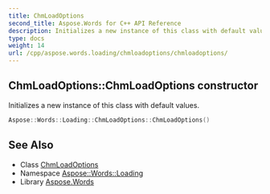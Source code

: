```yaml
---
title: ChmLoadOptions
second_title: Aspose.Words for C++ API Reference
description: Initializes a new instance of this class with default values.
type: docs
weight: 14
url: /cpp/aspose.words.loading/chmloadoptions/chmloadoptions/
---
```

## ChmLoadOptions::ChmLoadOptions constructor


Initializes a new instance of this class with default values.

```cpp
Aspose::Words::Loading::ChmLoadOptions::ChmLoadOptions()
```

## See Also

* Class [ChmLoadOptions](../)
* Namespace [Aspose::Words::Loading](../../)
* Library [Aspose.Words](../../../)
